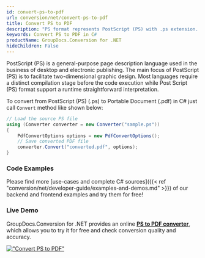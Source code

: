 ```yaml
---
id: convert-ps-to-pdf
url: conversion/net/convert-ps-to-pdf
title: Convert PS to PDF
description: "PS format represents PostScript (PS) with .ps extension. Learn how to convert PS to PDF file programmatically in C# language using GroupDocs.Conversion for .NET library."
keywords: Convert PS to PDF in C#
productName: GroupDocs.Conversion for .NET
hideChildren: False
---
```


PostScript (PS) is a general-purpose page description language used in the business of desktop and electronic publishing. The main focus of PostScript (PS) is to facilitate two-dimensional graphic design. Most languages require a distinct compilation stage before the code execution while Post Script (PS) format support a runtime straightforward interpretation.

To convert from PostScript (PS) (.ps) to Portable Document (.pdf) in C# just call `Convert` method like shown below:

```csharp
// Load the source PS file
using (Converter converter = new Converter("sample.ps"))
{
    PdfConvertOptions options = new PdfConvertOptions();
    // Save converted PDF file
    converter.Convert("converted.pdf", options);
}
```

### Code Examples

Please find more [use-cases and complete C# sources]({{< ref "conversion/net/developer-guide/examples-and-demos.md" >}}) of our backend and frontend examples and try them for free!

### Live Demo

GroupDocs.Conversion for .NET provides an online [**PS to PDF converter**](https://products.groupdocs.app/conversion/ps-to-pdf), which allows you to try it for free and check conversion quality and accuracy.

[!["Convert PS to PDF"](conversion/net/images/convert-ps-to-pdf.png)](https://products.groupdocs.app/conversion/ps-to-pdf)